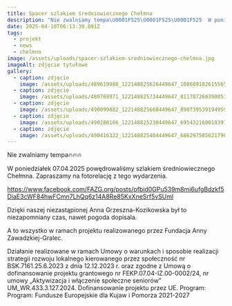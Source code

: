 ```yaml
---
title: Spacer szlakiem średniowiecznego Chełmna
description: "Nie zwalniamy tempa\U0001F525\U0001F525\U0001F525  W poniedziałek 07.04.2025 powędrowaliśmy szlakiem średniowiecznego Chełmna. Zapraszamy na fotorelację z tego wydarzenia.  Dzięki naszej niezastąpionej Anna Grzeszna-Kozikowska był to niezapomniany czas, nawet pogoda dopisala.[...]"
date: 2025-04-10T06:13:39.891Z
tags:
  - projekt
  - news
  - chelmno
image: /assets/uploads/spacer-szlakiem-sredniowiecznego-chelmna.jpg
imageAlt: zdjęcie tytułowe
gallery:
  - caption: zdjęcie
    image: /assets/uploads/489619988_122148825626449647_1086891826155650723_n.jpg
  - caption: zdjęcie
    image: /assets/uploads/489769971_122148825734449647_8117872683900518380_n.jpg
  - caption: zdjęcie
    image: /assets/uploads/490099882_122148825668449647_8987395391949596912_n.jpg
  - caption: zdjęcie
    image: /assets/uploads/490280166_122148825230449647_6954321600183973676_n.jpg
  - caption: zdjęcie
    image: /assets/uploads/490416322_122148825404449647_6862975856217964469_n.jpg
---
```

Nie zwalniamy tempa🔥🔥🔥

W poniedziałek 07.04.2025 powędrowaliśmy szlakiem średniowiecznego Chełmna. Zapraszamy na fotorelację z tego wydarzenia.

<https://www.facebook.com/FAZG.org/posts/pfbid0GPu539m8mi6ufgBdzkf5DiaE3cWF84hwFCmn7LhQq6z14A8Re85KxXneSrf5vSUml>



Dzięki naszej niezastąpionej Anna Grzeszna-Kozikowska był to niezapomniany czas, nawet pogoda dopisala. 

A to wszystko w ramach projektu realizowanego przez Fundacja Anny Zawadzkiej-Gralec. 



Działanie realizowane w ramach Umowy o warunkach i sposobie realizacji strategii rozwoju lokalnego kierowanego przez społeczność nr BSK.7161.25.6.2023 z dnia 12.12.2023 r. oraz zgodne z Umową o dofinansowanie projektu grantowego nr FEKP.07.04-IZ.00-0002/24, nr umowy „Aktywizacja i włączenie społeczne seniorów” UM_WR.433.3.127.2024. Dofinansowanie projektu przez UE. Program: Program: Fundusze Europejskie dla Kujaw i Pomorza 2021-2027

